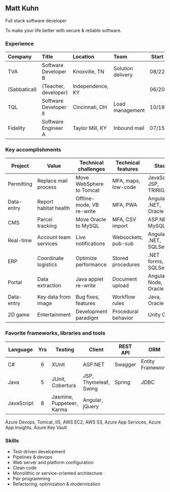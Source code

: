 ## Matt Kuhn

Full stack software developer

To make your life better with secure & reliable software.

### Experience

| Company      | Title                       | Location         | Team              | Start | End   |
| :----------- | :-------------------------- | :--------------- | :---------------- | :---: | :---: |
| TVA          | Software Developer B        | Knoxville, TN    | Solution delivery | 08/22 |       |
| (Sabbatical) | (Teacher, developer)        | Independence, KY |                   | 06/20 | 08/22 |
| TQL          | Software Developer II       | Cincinnati, OH   | Load management   | 10/18 | 06/20 |
| Fidelity     | Software Engineer A         | Taylor Mill, KY  | Inbound mail      | 07/15 | 10/18 |

### Key accomplishments

| Project    | Value                  | Technical challenges      | Technical features  | Stack                    | Host    |
| ---------- | ---------------------- | ------------------------- | ------------------- | ------------------------ | ------- |
| Permitting | Replace mail process   | Move WebSphere to Tomcat  | MFA, maps, low-code | JavaScript, JSP, TRIRIGA | Azure   |
| Data-entry | Report habitat health  | Offline-mode, VB re-write | MFA, PWA            | Angular, .NET, Oracle    | AWS     |
| CMS        | Parcel tracking        | Move Oracle to MySQL      | MFA, CSV import     | ASP.NET, MySQL           | AWS     |
| Real-time  | Account team services  | Live notifications        | Websockets, pub-sub | Angular, .NET, SQLServer | On-prem |
| ERP        | Coordinate logistics   | Optimize performance      | Stored procedures   | .NET forms, SQLServer    | On-prem |
| Portal     | Data extraction        | Java applet re-write      | Document upload     | Angular, Node, Oracle    | AWS     |
| Data-entry | Key data from image    | Bug fixes, features       | Workflow rules      | Java, Oracle             | On-prem |
| 2D game    | Entertainment          | Development paradigm      | Procedural behavior | Unity C#                 |         |

### Favorite frameworks, libraries and tools

| Language   | Yrs | Testing                   | Client                | REST API | ORM              | Logging | Build           |
| ---------- | :-: | ------------------------- | --------------------- | -------- | ---------------- | ------- | -------------   |
| C#         |  6  | XUnit                     | ASP.NET               | Swagger  | Entity Framework | Serilog | Nuget           |
| Java       |  5  | JUnit, Cobertura          | JSP, Thymeleaf, Swing | Spring   | JDBC             | SLF4J   | Gradle, Maven   |
| JavaScript |  8  | Jasmine, Puppeteer, Karma | Angular, jQuery       |          |                  |         | TypeScript, NPM |

Azure Devops, Tomcat, IIS, AWS EC2, AWS S3, Azure App Services, Azure App Insights, Azure Key Vault

### Skills

- Test-driven development
- Pipelines & devops
- Web server and platform configuration
- Clean code
- Monolithic or service-oriented architecture
- Pair programming
- Refactoring, optimization & modernization
